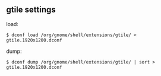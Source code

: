 ## gtile settings

load:

```
$ dconf load /org/gnome/shell/extensions/gtile/ < gtile.1920x1200.dconf
```

dump:

```
$ dconf dump /org/gnome/shell/extensions/gtile/ | sort > gtile.1920x1200.dconf
```

<!--

## sleep settings

```
$ cat /sys/power/mem_sleep
[s2idle] deep

$ sudo su
root@...:/.../dotfiles# echo deep > /sys/power/mem_sleep
root@...:/.../dotfiles# exit

$ cat /sys/power/mem_sleep
s2idle [deep]
```

-->
